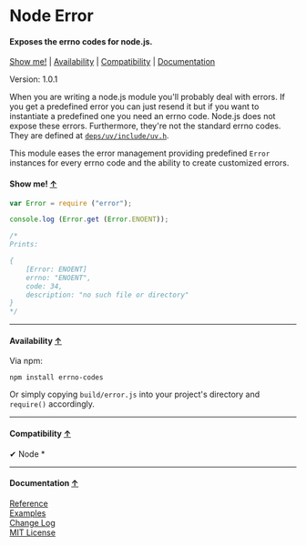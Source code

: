<a name="start"></a>

Node Error
==========

#### Exposes the errno codes for node.js. ####

[Show me!](#showme) | [Availability](#availability) | [Compatibility](#compatibility) | [Documentation](#documentation)

Version: 1.0.1

When you are writing a node.js module you'll probably deal with errors. If you get a predefined error you can just resend it but if you want to instantiate a predefined one you need an errno code. Node.js does not expose these errors. Furthermore, they're not the standard errno codes. They are defined at [`deps/uv/include/uv.h`](https://github.com/joyent/node/blob/master/deps/uv/include/uv.h).

This module eases the error management providing predefined `Error` instances for every errno code and the ability to create customized errors.

<a name="showme"></a>
#### Show me! [↑](#start) ####

```javascript
var Error = require ("error");

console.log (Error.get (Error.ENOENT));

/*
Prints:

{
	[Error: ENOENT]
	errno: "ENOENT",
	code: 34,
	description: "no such file or directory"
}
*/
```

***

<a name="availability"></a>
#### Availability [↑](#start) ####

Via npm:

```
npm install errno-codes
```

Or simply copying `build/error.js` into your project's directory and `require()` accordingly.

***

<a name="compatibility"></a>
#### Compatibility [↑](#start) ####

✔ Node *

***

<a name="documentation"></a>
#### Documentation [↑](#start) ####
 
[Reference](https://github.com/Gagle/Node-Error/wiki/Reference)  
[Examples](https://github.com/Gagle/Node-Error/tree/master/examples)  
[Change Log](https://github.com/Gagle/Node-Error/wiki/Change-Log)  
[MIT License](https://github.com/Gagle/Node-Error/blob/master/LICENSE)